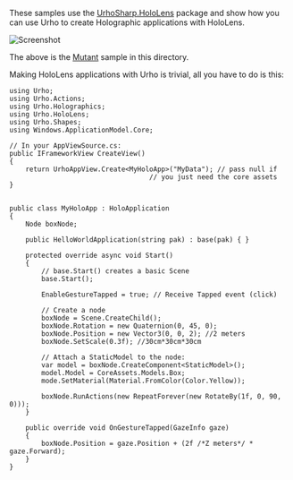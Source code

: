 
These samples use the [UrhoSharp.HoloLens](https://www.nuget.org/packages/UrhoSharp.HoloLens/) package 
and show how you can use Urho to create Holographic applications with HoloLens.

![Screenshot](Mutant/Screenshots/Video.gif) 

The above is the [Mutant](https://github.com/xamarin/urho-samples/blob/master/HoloLens/Mutant/) sample in this directory.

Making HoloLens applications with Urho is trivial, all you have to do is this:

```
using Urho;
using Urho.Actions;
using Urho.Holographics;
using Urho.HoloLens;
using Urho.Shapes;
using Windows.ApplicationModel.Core;

// In your AppViewSource.cs:
public IFrameworkView CreateView()
{
    return UrhoAppView.Create<MyHoloApp>("MyData"); // pass null if 
                                   // you just need the core assets
}


public class MyHoloApp : HoloApplication
{
    Node boxNode;

    public HelloWorldApplication(string pak) : base(pak) { }

    protected override async void Start()
    {
        // base.Start() creates a basic Scene
        base.Start();

        EnableGestureTapped = true; // Receive Tapped event (click)                                                                                                                                           
        
        // Create a node
        boxNode = Scene.CreateChild();
        boxNode.Rotation = new Quaternion(0, 45, 0);
        boxNode.Position = new Vector3(0, 0, 2); //2 meters 
        boxNode.SetScale(0.3f); //30cm*30cm*30cm

        // Attach a StaticModel to the node:
        var model = boxNode.CreateComponent<StaticModel>();
		model.Model = CoreAssets.Models.Box;
		mode.SetMaterial(Material.FromColor(Color.Yellow));
		
        boxNode.RunActions(new RepeatForever(new RotateBy(1f, 0, 90, 0)));
    }

    public override void OnGestureTapped(GazeInfo gaze)
    {
        boxNode.Position = gaze.Position + (2f /*Z meters*/ * gaze.Forward);
    }
}
```
